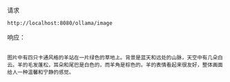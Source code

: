 

请求
```bash
http://localhost:8080/ollama/image
```

响应：
```text

图片中有四只卡通风格的羊站在一片绿色的草地上。背景是蓝天和远处的山脉，天空中有几朵白云。羊的毛发蓬松，耳朵和尾巴是白色的，而羊角是棕色的。羊的表情看起来很友好，整体画面给人一种温馨和宁静的感觉。

```

